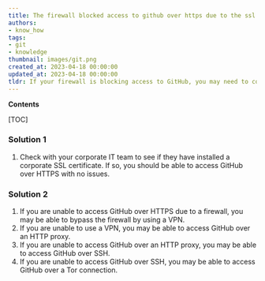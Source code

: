 ```yaml
---
title: The firewall blocked access to github over https due to the ssl certificate being rejected
authors:
- know_how
tags:
- git
- knowledge
thumbnail: images/git.png
created_at: 2023-04-18 00:00:00
updated_at: 2023-04-18 00:00:00
tldr: If your firewall is blocking access to GitHub, you may need to configure it to allow access to GitHub`s servers and/or disable SSL certificate verification.
---
```


**Contents**

[TOC]

### Solution 1

1. Check with your corporate IT team to see if they have installed a corporate SSL certificate. If so, you should be able to access GitHub over HTTPS with no issues.

### Solution 2

1. If you are unable to access GitHub over HTTPS due to a firewall, you may be able to bypass the firewall by using a VPN. 
2. If you are unable to use a VPN, you may be able to access GitHub over an HTTP proxy. 
3. If you are unable to access GitHub over an HTTP proxy, you may be able to access GitHub over SSH. 
4. If you are unable to access GitHub over SSH, you may be able to access GitHub over a Tor connection.
